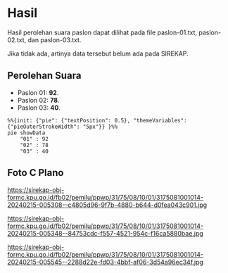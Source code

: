 # Hasil

Hasil perolehan suara paslon dapat dilihat pada file paslon-01.txt, paslon-02.txt, dan paslon-03.txt.

Jika tidak ada, artinya data tersebut belum ada pada SIREKAP.

## Perolehan Suara

 * Paslon 01: **92**.
 * Paslon 02: **78**.
 * Paslon 03: **40**.

```mermaid
%%{init: {"pie": {"textPosition": 0.5}, "themeVariables": {"pieOuterStrokeWidth": "5px"}} }%%
pie showData
    "01" : 92
    "02" : 78
    "03" : 40
```
## Foto C Plano

https://sirekap-obj-formc.kpu.go.id/fb02/pemilu/ppwp/31/75/08/10/01/3175081001014-20240215-005308--c4805d96-9f7b-4880-b644-d0fea043c901.jpg

https://sirekap-obj-formc.kpu.go.id/fb02/pemilu/ppwp/31/75/08/10/01/3175081001014-20240215-005348--84753cdc-f557-4521-954c-f16ca5880bae.jpg

https://sirekap-obj-formc.kpu.go.id/fb02/pemilu/ppwp/31/75/08/10/01/3175081001014-20240215-005545--2288d22e-fd03-4bbf-af06-3d54a96ec34f.jpg
